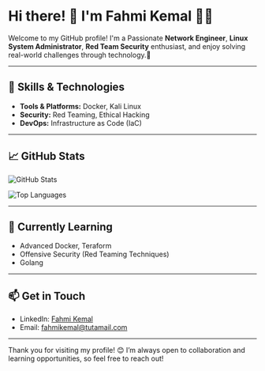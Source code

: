 <!--
**fahmikemal/fahmikemal** is a ✨ _special_ ✨ repository because its `README.md` (this file) appears on your GitHub profile.

Here are some ideas to get you started:

- 🔭 I’m currently working on ...
- 🌱 I’m currently learning ...
- 👯 I’m looking to collaborate on ...
- 🤔 I’m looking for help with ...
- 💬 Ask me about ...
- 📫 How to reach me: ...
- 😄 Pronouns: ...
- ⚡ Fun fact: ...
-->

# Hi there! 👋 I'm Fahmi Kemal 👨‍💻

Welcome to my GitHub profile! I'm a Passionate **Network Engineer**, **Linux System Administrator**, **Red Team Security** enthusiast, and enjoy solving real-world challenges through technology.🚀

---

## 🔧 Skills & Technologies
- **Tools & Platforms:** Docker, Kali Linux
- **Security:** Red Teaming, Ethical Hacking
- **DevOps:** Infrastructure as Code (IaC)

---


## 📈 GitHub Stats
![GitHub Stats](https://github-readme-stats.vercel.app/api?username=fahmikemal&show_icons=true&theme=radical)

![Top Languages](https://github-readme-stats.vercel.app/api/top-langs/?username=fahmikemal&layout=compact&theme=radical)

---

## 🌱 Currently Learning
- Advanced Docker, Teraform
- Offensive Security (Red Teaming Techniques)
- Golang

---

## 📫 Get in Touch
- LinkedIn: [Fahmi Kemal](https://www.linkedin.com/in/fahmikemal/)
- Email: [fahmikemal@tutamail.com](mailto:fahmikemal@tutamail.com)

---

Thank you for visiting my profile! 😊 I’m always open to collaboration and learning opportunities, so feel free to reach out!

